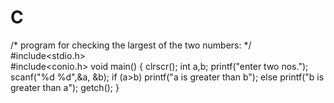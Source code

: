 # C
/* program for checking the largest of the two numbers: */
#include<stdio.h>    
#include<conio.h>
void main()
{
clrscr();
int a,b;
printf("enter two nos.");
scanf("%d %d",&a, &b);
if (a>b)
printf("a is greater than b");
else
printf("b is greater than a");
getch();
}
